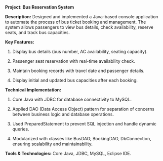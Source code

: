 **Project: Bus Reservation System**

**Description:** Designed and implemented a Java-based console application to automate the process of bus ticket booking and management. The system allows passengers to view bus details, check availability, reserve seats, and track bus capacities.

**Key Features:**

1) Display bus details (bus number, AC availability, seating capacity).

2) Passenger seat reservation with real-time availability check.

3) Maintain booking records with travel date and passenger details.

4) Display initial and updated bus capacities after each booking.

**Technical Implementation:**

1) Core Java with JDBC for database connectivity to MySQL.

2) Applied DAO (Data Access Object) pattern for separation of concerns between business logic and database operations.

3) Used PreparedStatement to prevent SQL injection and handle dynamic queries.

4) Modularized with classes like BusDAO, BookingDAO, DbConnection, ensuring scalability and maintainability.

**Tools & Technologies:** Core Java, JDBC, MySQL, Eclipse IDE.
